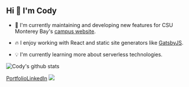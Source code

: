 ## Hi 👋 I'm Cody

- 🦦 I'm currently maintaining and developing new features for CSU Monterey Bay's [campus website](https://github.com/csumb/csumb-gatsby).

- 🔥 I enjoy working with React and static site generators like [GatsbyJS](https://www.gatsbyjs.com).

- 💡 I'm currently learning more about serverless technologies.


![Cody's github stats](https://github-readme-stats.vercel.app/api?username=codywall&include_all_commits=true&show_icons=true&count_private=true&hide=stars&theme=graywhite)

<a href="https://codywall.com" class="btn .btn-purple">Portfolio</a><a href="https://www.linkedin.com/in/codycwall" class=".btn .btn-blue">LinkedIn</a>
![](https://komarev.com/ghpvc/?username=codywall)
